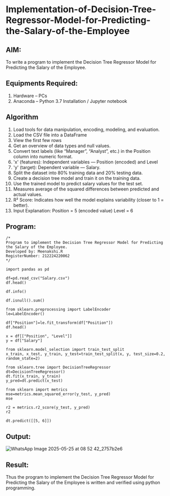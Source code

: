 # Implementation-of-Decision-Tree-Regressor-Model-for-Predicting-the-Salary-of-the-Employee

## AIM:
To write a program to implement the Decision Tree Regressor Model for Predicting the Salary of the Employee.

## Equipments Required:
1. Hardware – PCs
2. Anaconda – Python 3.7 Installation / Jupyter notebook

## Algorithm
1. Load tools for data manipulation, encoding, modeling, and evaluation.
2. Load the CSV file into a DataFrame
3. View the first few rows
4. Get an overview of data types and null values.
5. Convert text labels (like “Manager”, “Analyst”, etc.) in the Position column into numeric format.
6. 'x' (features): Independent variables — Position (encoded) and Level
7. 'y' (target): Dependent variable — Salary.
8. Split the dataset into 80% training data and 20% testing data.
9. Create a decision tree model and train it on the training data.
10. Use the trained model to predict salary values for the test set.
11. Measures average of the squared differences between predicted and actual values.
12. R² Score: Indicates how well the model explains variability (closer to 1 = better).
13. Input Explanation: Position = 5 (encoded value) Level = 6

## Program:
```
/*
Program to implement the Decision Tree Regressor Model for Predicting the Salary of the Employee.
Developed by: Meenakshi.R
RegisterNumber: 212224220062
*/
```
```
import pandas as pd

df=pd.read_csv("Salary.csv")
df.head()

df.info()

df.isnull().sum()

from sklearn.preprocessing import LabelEncoder
le=LabelEncoder()

df["Position"]=le.fit_transform(df["Position"])
df.head()

x = df[["Position", "Level"]]
y = df["Salary"]

from sklearn.model_selection import train_test_split
x_train, x_test, y_train, y_test=train_test_split(x, y, test_size=0.2, random_state=2)

from sklearn.tree import DecisionTreeRegressor
dt=DecisionTreeRegressor()
dt.fit(x_train, y_train)
y_pred=dt.predict(x_test)

from sklearn import metrics
mse=metrics.mean_squared_error(y_test, y_pred)
mse

r2 = metrics.r2_score(y_test, y_pred)
r2

dt.predict([[5, 6]])
```
## Output:

![WhatsApp Image 2025-05-25 at 08 52 42_2757b2e6](https://github.com/user-attachments/assets/d3e2de3e-e60e-4b76-a78b-be712e7b3530)

## Result:
Thus the program to implement the Decision Tree Regressor Model for Predicting the Salary of the Employee is written and verified using python programming.
